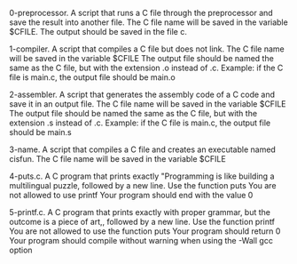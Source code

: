 0-preprocessor. A script that runs a C file through the preprocessor and save the result into another file.
	The C file name will be saved in the variable $CFILE.
	The output should be saved in the file c.

1-compiler. A script that compiles a C file but does not link.
	The C file name will be saved in the variable $CFILE
	The output file should be named the same as the C file, but with the extension .o instead of .c.
		Example: if the C file is main.c, the output file should be main.o

2-assembler. A script that generates the assembly code of a C code and save it in an output file.
	The C file name will be saved in the variable $CFILE
	The output file should be named the same as the C file, but with the extension .s instead of .c.
		Example: if the C file is main.c, the output file should be main.s

3-name. A script that compiles a C file and creates an executable named cisfun.
	The C file name will be saved in the variable $CFILE

4-puts.c. A C program that prints exactly "Programming is like building a multilingual puzzle, followed by a new line.
	Use the function puts
	You are not allowed to use printf
	Your program should end with the value 0

5-printf.c. A C program that prints exactly with proper grammar, but the outcome is a piece of art,, followed by a new line.
	Use the function printf
	You are not allowed to use the function puts
	Your program should return 0
	Your program should compile without warning when using the -Wall gcc option

